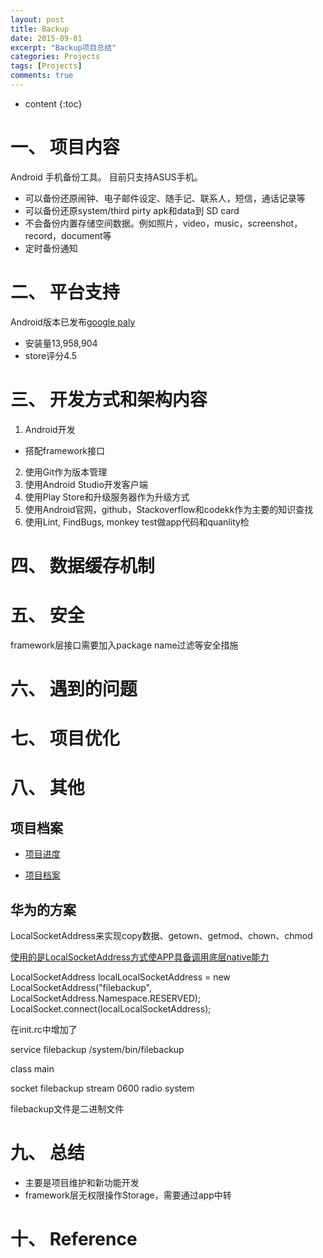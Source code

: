 ```yaml
---
layout: post
title: Backup
date: 2015-09-01
excerpt: "Backup项目总结"
categories: Projects
tags: [Projects]
comments: true
---
```


* content
{:toc}



# 一、 项目内容

Android 手机备份工具。 目前只支持ASUS手机。

- 可以备份还原闹钟、电子邮件设定、随手记、联系人，短信，通话记录等
- 可以备份还原system/third pirty apk和data到 SD card
- 不会备份内置存储空间数据。例如照片，video，music，screenshot，record，document等
- 定时备份通知

# 二、 平台支持

Android版本已发布[google paly](https://play.google.com/store/apps/details?id=com.asus.backuprestore) 

- 安装量13,958,904
- store评分4.5


# 三、 开发方式和架构内容

1. Android开发
 - 搭配framework接口
2. 使用Git作为版本管理
3. 使用Android Studio开发客户端
4. 使用Play Store和升级服务器作为升级方式
5. 使用Android官网，github，Stackoverflow和codekk作为主要的知识查找
6. 使用Lint, FindBugs, monkey test做app代码和quanlity检


# 四、 数据缓存机制

# 五、 安全

framework层接口需要加入package name过滤等安全措施

# 六、 遇到的问题

# 七、 项目优化

# 八、 其他

## 项目档案

- [项目进度](N:\Project\Manager\Backup) 

- [项目档案](N:\Project\Manager\Backup)

## 华为的方案

LocalSocketAddress来实现copy数据、getown、getmod、chown、chmod

[使用的是LocalSocketAddress方式使APP具备调用底层native能力](http://blog.csdn.net/fdaopeng/article/details/23684139)

  LocalSocketAddress localLocalSocketAddress = new LocalSocketAddress("filebackup", LocalSocketAddress.Namespace.RESERVED);
      LocalSocket.connect(localLocalSocketAddress);

在init.rc中增加了

service filebackup /system/bin/filebackup

 class main
    
socket filebackup stream 0600 radio system

filebackup文件是二进制文件

# 九、 总结

- 主要是项目维护和新功能开发
- framework层无权限操作Storage，需要通过app中转

# 十、 Reference
